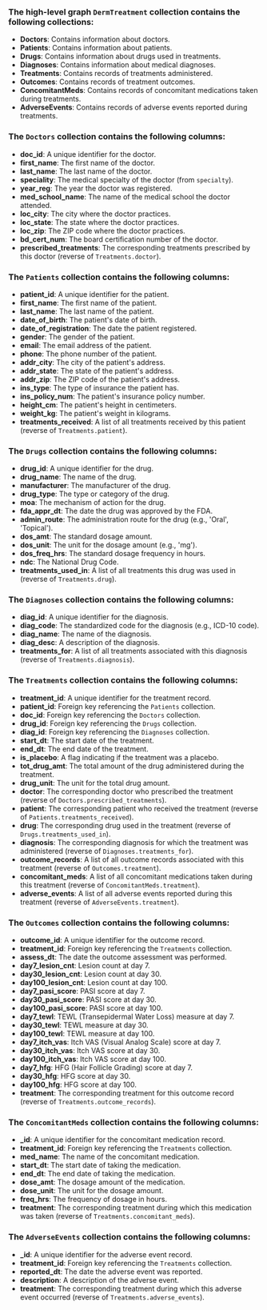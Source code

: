### The high-level graph `DermTreatment` collection contains the following collections:
- **Doctors**: Contains information about doctors.
- **Patients**: Contains information about patients.
- **Drugs**: Contains information about drugs used in treatments.
- **Diagnoses**: Contains information about medical diagnoses.
- **Treatments**: Contains records of treatments administered.
- **Outcomes**: Contains records of treatment outcomes.
- **ConcomitantMeds**: Contains records of concomitant medications taken during treatments.
- **AdverseEvents**: Contains records of adverse events reported during treatments.

### The `Doctors` collection contains the following columns:
- **doc_id**: A unique identifier for the doctor.
- **first_name**: The first name of the doctor.
- **last_name**: The last name of the doctor.
- **speciality**: The medical specialty of the doctor (from `specialty`).
- **year_reg**: The year the doctor was registered.
- **med_school_name**: The name of the medical school the doctor attended.
- **loc_city**: The city where the doctor practices.
- **loc_state**: The state where the doctor practices.
- **loc_zip**: The ZIP code where the doctor practices.
- **bd_cert_num**: The board certification number of the doctor.
- **prescribed_treatments**: The corresponding treatments prescribed by this doctor (reverse of `Treatments.doctor`).

### The `Patients` collection contains the following columns:
- **patient_id**: A unique identifier for the patient.
- **first_name**: The first name of the patient.
- **last_name**: The last name of the patient.
- **date_of_birth**: The patient's date of birth.
- **date_of_registration**: The date the patient registered.
- **gender**: The gender of the patient.
- **email**: The email address of the patient.
- **phone**: The phone number of the patient.
- **addr_city**: The city of the patient's address.
- **addr_state**: The state of the patient's address.
- **addr_zip**: The ZIP code of the patient's address.
- **ins_type**: The type of insurance the patient has.
- **ins_policy_num**: The patient's insurance policy number.
- **height_cm**: The patient's height in centimeters.
- **weight_kg**: The patient's weight in kilograms.
- **treatments_received**: A list of all treatments received by this patient (reverse of `Treatments.patient`).

### The `Drugs` collection contains the following columns:
- **drug_id**: A unique identifier for the drug.
- **drug_name**: The name of the drug.
- **manufacturer**: The manufacturer of the drug.
- **drug_type**: The type or category of the drug.
- **moa**: The mechanism of action for the drug.
- **fda_appr_dt**: The date the drug was approved by the FDA.
- **admin_route**: The administration route for the drug (e.g., 'Oral', 'Topical').
- **dos_amt**: The standard dosage amount.
- **dos_unit**: The unit for the dosage amount (e.g., 'mg').
- **dos_freq_hrs**: The standard dosage frequency in hours.
- **ndc**: The National Drug Code.
- **treatments_used_in**: A list of all treatments this drug was used in (reverse of `Treatments.drug`).

### The `Diagnoses` collection contains the following columns:
- **diag_id**: A unique identifier for the diagnosis.
- **diag_code**: The standardized code for the diagnosis (e.g., ICD-10 code).
- **diag_name**: The name of the diagnosis.
- **diag_desc**: A description of the diagnosis.
- **treatments_for**: A list of all treatments associated with this diagnosis (reverse of `Treatments.diagnosis`).

### The `Treatments` collection contains the following columns:
- **treatment_id**: A unique identifier for the treatment record.
- **patient_id**: Foreign key referencing the `Patients` collection.
- **doc_id**: Foreign key referencing the `Doctors` collection.
- **drug_id**: Foreign key referencing the `Drugs` collection.
- **diag_id**: Foreign key referencing the `Diagnoses` collection.
- **start_dt**: The start date of the treatment.
- **end_dt**: The end date of the treatment.
- **is_placebo**: A flag indicating if the treatment was a placebo.
- **tot_drug_amt**: The total amount of the drug administered during the treatment.
- **drug_unit**: The unit for the total drug amount.
- **doctor**: The corresponding doctor who prescribed the treatment (reverse of `Doctors.prescribed_treatments`).
- **patient**: The corresponding patient who received the treatment (reverse of `Patients.treatments_received`).
- **drug**: The corresponding drug used in the treatment (reverse of `Drugs.treatments_used_in`).
- **diagnosis**: The corresponding diagnosis for which the treatment was administered (reverse of `Diagnoses.treatments_for`).
- **outcome_records**: A list of all outcome records associated with this treatment (reverse of `Outcomes.treatment`).
- **concomitant_meds**: A list of all concomitant medications taken during this treatment (reverse of `ConcomitantMeds.treatment`).
- **adverse_events**: A list of all adverse events reported during this treatment (reverse of `AdverseEvents.treatment`).

### The `Outcomes` collection contains the following columns:
- **outcome_id**: A unique identifier for the outcome record.
- **treatment_id**: Foreign key referencing the `Treatments` collection.
- **assess_dt**: The date the outcome assessment was performed.
- **day7_lesion_cnt**: Lesion count at day 7.
- **day30_lesion_cnt**: Lesion count at day 30.
- **day100_lesion_cnt**: Lesion count at day 100.
- **day7_pasi_score**: PASI score at day 7.
- **day30_pasi_score**: PASI score at day 30.
- **day100_pasi_score**: PASI score at day 100.
- **day7_tewl**: TEWL (Transepidermal Water Loss) measure at day 7.
- **day30_tewl**: TEWL measure at day 30.
- **day100_tewl**: TEWL measure at day 100.
- **day7_itch_vas**: Itch VAS (Visual Analog Scale) score at day 7.
- **day30_itch_vas**: Itch VAS score at day 30.
- **day100_itch_vas**: Itch VAS score at day 100.
- **day7_hfg**: HFG (Hair Follicle Grading) score at day 7.
- **day30_hfg**: HFG score at day 30.
- **day100_hfg**: HFG score at day 100.
- **treatment**: The corresponding treatment for this outcome record (reverse of `Treatments.outcome_records`).

### The `ConcomitantMeds` collection contains the following columns:
- **_id**: A unique identifier for the concomitant medication record.
- **treatment_id**: Foreign key referencing the `Treatments` collection.
- **med_name**: The name of the concomitant medication.
- **start_dt**: The start date of taking the medication.
- **end_dt**: The end date of taking the medication.
- **dose_amt**: The dosage amount of the medication.
- **dose_unit**: The unit for the dosage amount.
- **freq_hrs**: The frequency of dosage in hours.
- **treatment**: The corresponding treatment during which this medication was taken (reverse of `Treatments.concomitant_meds`).

### The `AdverseEvents` collection contains the following columns:
- **_id**: A unique identifier for the adverse event record.
- **treatment_id**: Foreign key referencing the `Treatments` collection.
- **reported_dt**: The date the adverse event was reported.
- **description**: A description of the adverse event.
- **treatment**: The corresponding treatment during which this adverse event occurred (reverse of `Treatments.adverse_events`).
